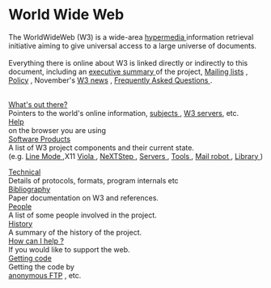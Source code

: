 <!DOCTYPE html>
<html lang="en">
<head>
	<meta charset="UTF-8">
	<meta name="viewport" content="width=device-width, initial-scale=1.0">
	<title>The World Wide Web Project</title>
    <style>
        h1 {
          margin-top: 0px;
        }
      </style>
</head>
<body>
 <h1>World Wide Web</h1>


<p> The WorldWideWeb (W3) is a wide-area
    <a href="https://www.hypermedia.com"> hypermedia </a>
    information retrieval initiative aiming to give 
    universal access to a large universe of documents.
    <br>
    <br>
Everything there is online about W3 is linked directly or 
indirectly to this document, including an 
<a href="https://www.executivesummary.com">executive summary </a> 
of the project, 
<a href="https://www.Mailinglists.com">Mailing lists</a> , 
<a href="https://www.Policy.com">Policy</a> , November's
<a href="https://www.w3news.com">W3 news</a> , 
<a href="https://www.faq.com">Frequently Asked Questions </a>.
<br>
<br>

<a href="https://www.whatout.com">What's out there?</a>
<br>
Pointers to the world's online information, 
<a href="https://www.subjects.com">subjects </a>,
<a href="https://www.w3servers.com">W3 servers</a>, etc.<br>
<a href="https://www.help.com">Help</a><br>
on the browser you are using <br>
<a href="https://www.SoftwareProducts.com">Software Products</a><br>
A list of W3 project components and their current state.<br>
 (e.g. <a href="https://www.linemode.com">Line Mode </a>,X11
 <a href="https://www.viola.com"> Viola </a>,
 <a href="https://www.NeXTStep.com"> NeXTStep </a>, 
 <a href="https://www.servers.com">Servers </a>, 
 <a href="https://www.Tools.com">Tools </a> , 
 <a href="https://www.mailrobot.com">Mail robot </a>, 
 <a href="https://www.Library.com">Library </a>)
<br>

<a href="https://www.Technical.com">Technical</a><br>
      Details of protocols, formats, program internals etc<br>
<a href="https://www.Bibliography.com">Bibliography</a><br>
      Paper documentation on W3 and references.<br>
<a href="https://www.people.com">People</a><br>
      A list of some people involved in the project.<br>
<a href="https://www.history.com">History</a><br>
      A summary of the history of the project.<br>
<a href="https://www.help.com">How can I help ?</a><br>
      If you would like to support the web.<br>
<a href="https://www.Gettingcode.com">Getting code</a><br>
    Getting the code by<br>
<a href="https://www.anonymous.com">anonymous FTP</a> , etc.<br>

</p>
</body>
</html>

